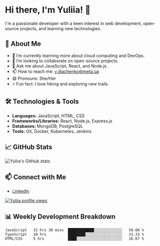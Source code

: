 # Hi there, I'm Yuliia! 👋

I'm a passionate developer with a keen interest in web development, open-source projects, and learning new technologies. 

## 🚀 About Me
- 🌱 I’m currently learning more about cloud computing and DevOps.
- 👯 I’m looking to collaborate on open-source projects.
- 💬 Ask me about JavaScript, React, and Node.js.
- 📫 How to reach me: [y.diachenko@meta.ua](mailto:y.diachenko@meta.ua)
- 😄 Pronouns: She/Her
- ⚡ Fun fact: I love hiking and exploring new trails.

## 🛠️ Technologies & Tools
- **Languages:** JavaScript, HTML, CSS
- **Frameworks/Libraries:** React, Node.js, Express.js
- **Databases:** MongoDB, PostgreSQL
- **Tools:** Git, Docker, Kubernetes, Jenkins

## 📈 GitHub Stats
![Yuliia's GitHub stats](https://github-readme-stats.vercel.app/api?username=Yuliia-Diachenko&show_icons=true&theme=radical)

## 📫 Connect with Me
- [LinkedIn](www.linkedin.com/in/yuliia-diachenko-021933184)
  
[![Yuliia profile views](https://u8views.com/api/v1/github/profiles/123005661/views/day-week-month-total-count.svg)](https://u8views.com/github/Yuliia-Diachenko)

## 📊 Weekly Development Breakdown
<!--START_SECTION:waka-->
```text
JavaScript   15 hrs 30 mins  ████████████░░░░░░░░░░░░░   50.00 %
TypeScript   10 hrs          ████████░░░░░░░░░░░░░░░░░   33.33 %
HTML/CSS     5 hrs           ████░░░░░░░░░░░░░░░░░░░░░   16.67 %

